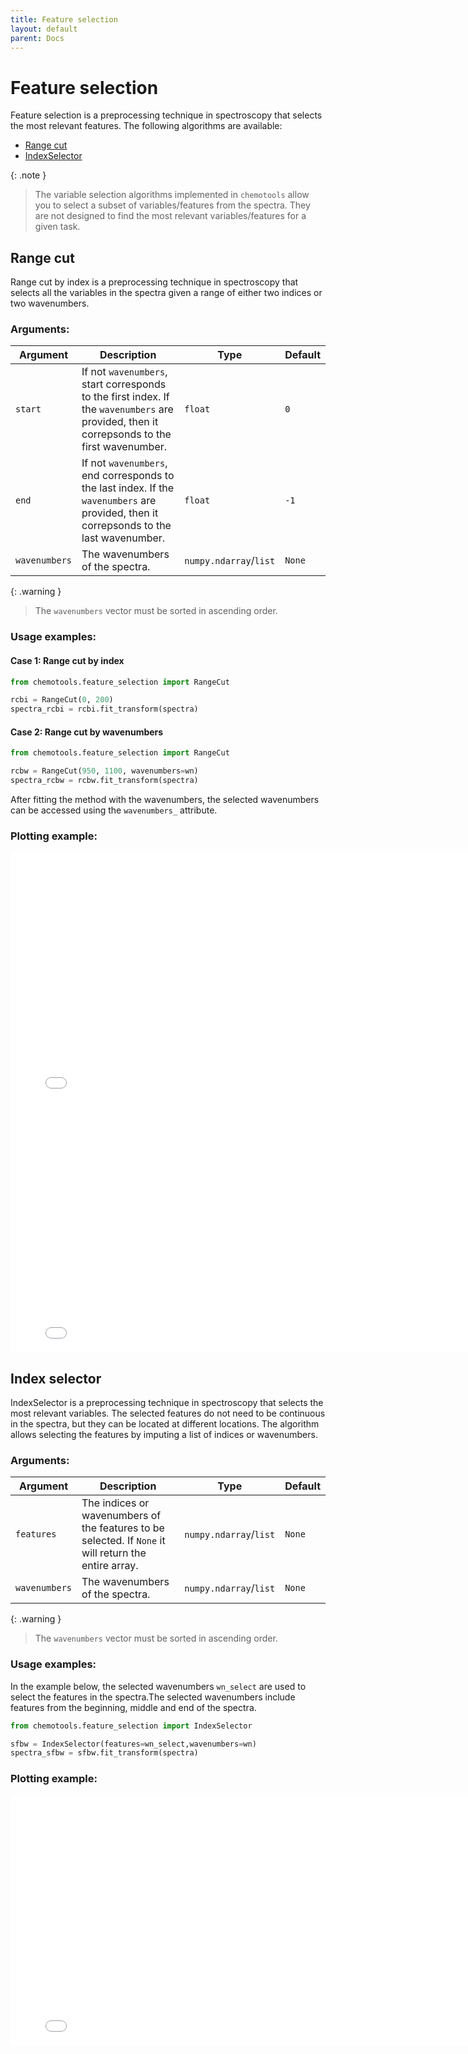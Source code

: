 ```yaml
---
title: Feature selection
layout: default
parent: Docs
---
```


# __Feature selection__
Feature selection is a preprocessing technique in spectroscopy that selects the most relevant features. The following algorithms are available:
- [Range cut](#range-cut)
- [IndexSelector](#index-selector)

{: .note }
> The variable selection algorithms implemented in ```chemotools``` allow you to select a subset of variables/features from the spectra. They are not designed to find the most relevant variables/features for a given task. 

## __Range cut__
Range cut by index is a preprocessing technique in spectroscopy that selects all the variables in the spectra given a range of either two indices or two wavenumbers.

### __Arguments__:

| Argument | Description | Type | Default |
| --- | --- | --- | --- |
| ```start``` | If not ```wavenumbers```, start corresponds to the first index. If the ```wavenumbers``` are provided, then it correpsonds to the first wavenumber. | ```float``` | ```0``` |
| ```end``` | If not ```wavenumbers```, end corresponds to the last index. If the ```wavenumbers``` are provided, then it correpsonds to the last wavenumber. | ```float``` | ```-1``` |
| ```wavenumbers```| The wavenumbers of the spectra. |```numpy.ndarray```/```list```| ```None``` |
    
{: .warning }
> The ```wavenumbers``` vector must be sorted in ascending order.

### __Usage examples__:

#### __Case 1: Range cut by index__

```python
from chemotools.feature_selection import RangeCut

rcbi = RangeCut(0, 200)
spectra_rcbi = rcbi.fit_transform(spectra)
```

#### __Case 2: Range cut by wavenumbers__


```python
from chemotools.feature_selection import RangeCut

rcbw = RangeCut(950, 1100, wavenumbers=wn)
spectra_rcbw = rcbw.fit_transform(spectra)
```

After fitting the method with the wavenumbers, the selected wavenumbers can be accessed using the ```wavenumbers_``` attribute.


### __Plotting example__:

<iframe src="figures/range_cut_by_index.html" width="800px" height="400px" style="border: none;"></iframe>

<iframe src="figures/range_cut_by_wavenumber.html" width="800px" height="400px" style="border: none;"></iframe>


## __Index selector__
IndexSelector is a preprocessing technique in spectroscopy that selects the most relevant variables. The selected features do not need to be continuous in the spectra, but they can be located at different locations. The algorithm allows selecting the features by imputing a list of indices or wavenumbers.

### __Arguments__:

| Argument | Description | Type | Default |
| --- | --- | --- | --- |
| ```features``` | The indices or wavenumbers of the features to be selected. If ```None``` it will return the entire array. | ```numpy.ndarray```/```list``` | ```None``` |
| ```wavenumbers```| The wavenumbers of the spectra. |```numpy.ndarray```/```list```| ```None``` |
    
{: .warning }
> The ```wavenumbers``` vector must be sorted in ascending order.

### __Usage examples__:

In the example below, the selected wavenumbers ```wn_select``` are used to select the features in the spectra.The selected wavenumbers include features from the beginning, middle and end of the spectra.


```python
from chemotools.feature_selection import IndexSelector

sfbw = IndexSelector(features=wn_select,wavenumbers=wn)
spectra_sfbw = sfbw.fit_transform(spectra)
```

### __Plotting example__:

<iframe src="figures/select_features_by_wavenumber.html" width="800px" height="400px" style="border: none;"></iframe>